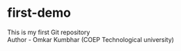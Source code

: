 # first-demo
This is my first Git repository
<br>
Author - Omkar Kumbhar (COEP Technological university)
